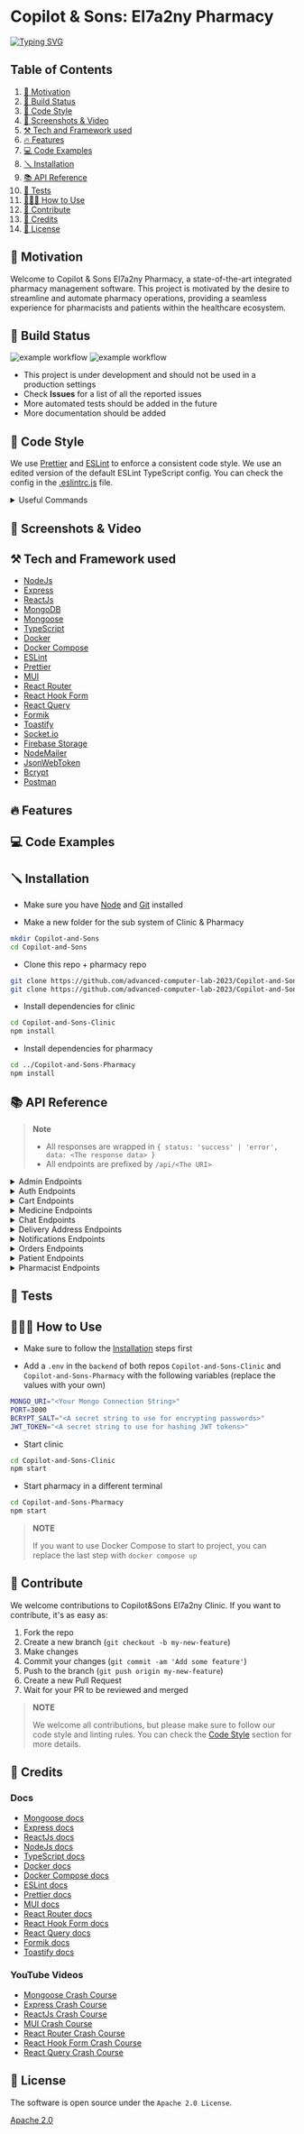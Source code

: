 # Copilot & Sons: El7a2ny Pharmacy

[![Typing SVG](https://readme-typing-svg.herokuapp.com?font=Fira+Code&size=40&pause=1000&color=F7187F&center=true&vCenter=true&random=false&width=1000&height=200&lines=Welcome+to+Copilot+%26+Sons%3A+El7a2ni!!+%F0%9F%98%B1)](https://git.io/typing-svg)

## Table of Contents

1. [🚀 Motivation](#-motivation)
2. [🧱 Build Status](#-build-status)
3. [🎨 Code Style](#-code-style)
4. [🎥 Screenshots & Video](#-screenshots--video)
5. [⚒️ Tech and Framework used](#-tech-and-framework-used)
6. [🔥 Features](#-features)
7. [💻 Code Examples](#-code-examples)
8. [🪛 Installation](#-installation)
9. [📚 API Reference](#-api-reference)
10. [🧪 Tests](#-tests)
11. [🧑🏻‍🏫 How to Use](#-how-to-use)
12. [🤝 Contribute](#-contribute)
13. [🫡 Credits](#-credits)
14. [📜 License](#-license)

## 🚀 Motivation

Welcome to Copilot & Sons El7a2ny Pharmacy, a state-of-the-art integrated pharmacy management software. This project is motivated by the desire to streamline and automate pharmacy operations, providing a seamless experience for pharmacists and patients within the healthcare ecosystem.

## 🧱 Build Status

![example workflow](https://github.com/Advanced-Computer-Lab-2023/Copilot-and-Sons-Pharmacy/actions/workflows/compile.yml/badge.svg)
![example workflow](https://github.com/Advanced-Computer-Lab-2023/Copilot-and-Sons-Pharmacy/actions/workflows/lint.yml/badge.svg)

- This project is under development and should not be used in a production settings
- Check **Issues** for a list of all the reported issues
- More automated tests should be added in the future
- More documentation should be added

## 🎨 Code Style

We use [Prettier](https://prettier.io/) and [ESLint](https://eslint.org/) to enforce a consistent code style. We use an edited version of the default ESLint TypeScript config. You can check the config in the [.eslintrc.js](.eslintrc.js) file.

<details>
<summary>Useful Commands</summary>

### Useful Commands

- Check formatting using Prettier

```bash
npm run format
```

- And then fix formatting using Prettier

```bash
npm run format:fix
```

- Check linting using ESLint

```bash
npm run lint
```

- And then fix linting using ESLint

```bash
npm run lint:fix
```

- Check compilation of all subpackages using TypeScript

```bash
npm run compile:all
```

</details>

## 🎥 Screenshots & Video

## ⚒️ Tech and Framework used

- [NodeJs](https://nodejs.org/en/)
- [Express](https://expressjs.com/)
- [ReactJs](https://reactjs.org/)
- [MongoDB](https://www.mongodb.com/)
- [Mongoose](https://mongoosejs.com/)
- [TypeScript](https://www.typescriptlang.org/)
- [Docker](https://www.docker.com/)
- [Docker Compose](https://docs.docker.com/compose/)
- [ESLint](https://eslint.org/)
- [Prettier](https://prettier.io/)
- [MUI](https://mui.com/)
- [React Router](https://reactrouter.com/)
- [React Hook Form](https://react-hook-form.com/)
- [React Query](https://react-query.tanstack.com/)
- [Formik](https://formik.org/)
- [Toastify](https://fkhadra.github.io/react-toastify/introduction)
- [Socket.io](https://socket.io/)
- [Firebase Storage](https://firebase.google.com/docs/storage)
- [NodeMailer](https://nodemailer.com/about/)
- [JsonWebToken](https://jwt.io/)
- [Bcrypt](https://www.npmjs.com/package/bcrypt)
- [Postman](https://www.postman.com/)

## 🔥 Features

## 💻 Code Examples

## 🪛 Installation

- Make sure you have [Node](https://nodejs.org/en) and [Git](https://git-scm.com/) installed

- Make a new folder for the sub system of Clinic & Pharmacy

```bash
mkdir Copilot-and-Sons
cd Copilot-and-Sons
```

- Clone this repo + pharmacy repo

```bash
git clone https://github.com/advanced-computer-lab-2023/Copilot-and-Sons-Clinic
git clone https://github.com/advanced-computer-lab-2023/Copilot-and-Sons-Pharmacy
```

- Install dependencies for clinic

```bash
cd Copilot-and-Sons-Clinic
npm install
```

- Install dependencies for pharmacy

```bash
cd ../Copilot-and-Sons-Pharmacy
npm install
```

## 📚 API Reference

> **Note**
>
> - All responses are wrapped in `{ status: 'success' | 'error', data: <The response data> }`
> - All endpoints are prefixed by `/api/<The URI>`

<details>
<summary>Admin Endpoints</summary>

- `POST /admin/add-admin` - Add a new admin
  - **Request Body**
    ```
    {
        username: string
        password: string
        email: string
    }
    ```
  - **Response Body**:
    ```
    user: {
        username: string
        password: string
        email: string
    }
    ```
- `DELETE /admin/removeUser` - Delete a user by username
  - **Request Body**
    ```
        {
            data: {
                username: string
            }
        }
    ```
  - **Response Body**: N/A
- `GET /admin/getPendingPharmacists` - Get pending pharmacists
  - **Request Body**: N/A
  - **Response Body**:
    ```
    {
        user: {
            username: string
            password: string
            type: UserType
        },
        name: string,
        email: string,
        dateOfBirth: Date,
        hourlyRate: number,
        affilation: string,
        status: 'Accepted' | 'Pending' | 'Rejected',
        educationalBackground: {
            major: string,
            university: string,
            graduationYear: number,
            degree: 'Associate degree' | "Bachelor's degree" | Master's degree", |'Doctoral degree',,
        },
        documents: [string],
        walletMoney: number,
    }
    ```
- `GET admin/getAcceptedPharmacists` - Get accepted pharmacists
  - **Request Body**: N/A
  - **Response Body**:
    ```
    {
        user: {
            username: string
            password: string
            type: UserType
        },
        name: string,
        email: string,
        dateOfBirth: Date,
        hourlyRate: number,
        affilation: string,
        status: 'Accepted' | 'Pending' | 'Rejected',
        educationalBackground: {
            major: string,
            university: string,
            graduationYear: number,
            degree: 'Associate degree' | "Bachelor's degree" | Master's degree", |'Doctoral degree',,
        },
        documents: [string],
        walletMoney: number,
    }
    ```

</details>

<details>
<summary>Auth Endpoints</summary>

- `POST /patient/register` - Register patient

  - **Request Body**
    ```
    {
        username: string
        name: string
        email: string
        password: string
        dateOfBirth: string | null
        gender: string
        mobileNumber: string
        emergencyContact: {
            fullName: string
            mobileNumber: string
            relation: string
        }
    }
    ```
  - **Response Body**:
    ```
    {
        token: string // The jwt token
    }
    ```

- `POST /auth/login` - Authenticate a user and retrieve an access token.

  - **Request Body:**

  ```json
  {
    "username": "string",
    "password": "string"
  }
  ```

  - **Response Body:**

  ```json
  {
    "token": "string"
  }
  ```

- `GET /auth/me` - Retrieve information about the currently authenticated user.

- **Response Body:**

  ```json
  {
    "id": "string",
    "username": "string",
    "name": "string",
    "email": "string",
    "dateOfBirth": "string",
    "gender": "string",
    "mobileNumber": "string",
    "emergencyContact": {
      "fullName": "string",
      "mobileNumber": "string"
    }
  }
  ```

- `POST /patient/requestOtp` - Request to send OTP for forgetting password

  - **Request Body:**

  ```
  {
      email: string
  }
  ```

  - **Response Body:**: N/A

- `POST /patient/verifyOtp` - Verify OTP for forgetting password

  - **Request Body:**

  ```
  {
      email: string,
      otp: string,
  }
  ```

  - **Response Body:**: N/A

- `POST /patient/updatePassword` - Update patient password after forgetting password

      - **Request Body:**
      ```
      {
          email: string,
          newPassword: string
      }
      ```

      - **Response Body:**: N/A

  </details>

<details>
<summary>Cart Endpoints</summary>

- `POST /cart/add` - Add item to shopping cart

  - **Request Body**
    ```
    { medicineId: string, quantity: string }
    ```
  - **Response Body**:
    ```
    {
        items: [
            {
                medicine: {
                    name: string,
                    price: string,
                    description: string,
                    quantity: number,
                    Image: string,
                    activeIngredients: [string],
                    medicinalUse: [string],
                    sales: number,
                    requiresPrescription: boolean,
                    status: string,
                    discountedPrice: number
                },
                quantity:  number,
                byPrescription: boolean
            }
        ]
    }
    ```

- `GET /cart/view` - View cart items for current user

  - **Request Body**: N/A
  - **Response Body**:
    ```
    {
        items: [
            {
                medicine: {
                    name: string,
                    price: string,
                    description: string,
                    quantity: number,
                    Image: string,
                    activeIngredients: [string],
                    medicinalUse: [string],
                    sales: number,
                    requiresPrescription: boolean,
                    status: string,
                    discountedPrice: number
                },
                quantity:  number,
                byPrescription: boolean
            }
        ]
    }
    ```

- `DELETE /cart/remove` - Delete item from the cart

  - **Request Body**:
    ```
    { medicineId: string }
    ```
  - **Response Body**:
    ```
    {
        items: [
            {
                medicine: {
                    name: string,
                    price: string,
                    description: string,
                    quantity: number,
                    Image: string,
                    activeIngredients: [string],
                    medicinalUse: [string],
                    sales: number,
                    requiresPrescription: boolean,
                    status: string,
                    discountedPrice: number
                },
                quantity:  number,
                byPrescription: boolean
            }
        ]
    }
    ```

- `PUT /cart/change-quantity` - Change quantity of item in cart

  - **Request Body**:
    ```
    { medicineId: string, quantity: number }
    ```
  - **Response Body**:
    ```
    {
        items: [
            {
                medicine: {
                    name: string,
                    price: string,
                    description: string,
                    quantity: number,
                    Image: string,
                    activeIngredients: [string],
                    medicinalUse: [string],
                    sales: number,
                    requiresPrescription: boolean,
                    status: string,
                    discountedPrice: number
                },
                quantity:  number,
                byPrescription: boolean
            }
        ]
    }
    ```

- `POST /cart/clear` - Clear cart items
  - **Request Body**: N/A
  - **Response Body**:
  `     {
      items: [
          {
              medicine: {
                  name: string,
                  price: string,
                  description: string,
                  quantity: number,
                  Image: string,
                  activeIngredients: [string],
                  medicinalUse: [string],
                  sales: number,
                  requiresPrescription: boolean,
                  status: string,
                  discountedPrice: number
              },
              quantity:  number,
              byPrescription: boolean
          }
      ]
  }
  `
  </details>

<details>
<summary>Medicine Endpoints</summary>

- `GET /medicine` - Get all medicines

  - **Request Body**: N/A
  - **Response Body**:
    ```
    [
      {
          name: string,
          price: string,
          description: string,
          quantity: number,
          Image: string,
          activeIngredients: [string],
          medicinalUse: [string],
          sales: number,
          requiresPrescription: boolean,
          status: string,
          discountedPrice: number
      }
    ]
    ```

- `GET /medicine/unarchivedMedicines` - Get all unarchived medicines

  - **Request Body**: N/A
  - **Response Body**:
    ```
    [
      {
          name: string,
          price: string,
          description: string,
          quantity: number,
          Image: string,
          activeIngredients: [string],
          medicinalUse: [string],
          sales: number,
          requiresPrescription: boolean,
          status: string,
          discountedPrice: number
      }
    ]
    ```

- `PATCH /medicine/archiveMedicine/:name` - Archive a medice by name

  - **Request Body**: N/A
  - **Response Body**: N/A

- `PATCH /medicine/unarchiveMedicine/:name` - Unarchive a medice by name
  - **Request Body**: N/A
  - **Response Body**: N/A
- `GET /medicine/viewAlternatives/:id` - Get all alternatives of a medicine by id
  - **Request Body**: N/A
  - **Response Body**:
    ```
    [
      {
          name: string,
          price: string,
          description: string,
          quantity: number,
          Image: string,
          activeIngredients: [string],
          medicinalUse: [string],
          sales: number,
          requiresPrescription: boolean,
          status: string,
          discountedPrice: number
      }
    ]
    ```
- `GET /medicine/quantity-sales/:id` - Get quantity & sales of a medicine
  - **Request Body**: N/A
  - **Response Body**:
    ```
    {
        name: string,
        quantity: number,
        sales: number,
    }
    ```
- `GET /medicine/salesReportByMonth?month={month}` - Get sales of a medicine by month
  - **Request Body**: N/A
  - **Response Body**:
    ```
    {
        name: string,
        sales: number,
    }
    ```
- `GET /medicine/salesReportByMonth?date={date}` - Get sales of a medicine by date
  - **Request Body**: N/A
  - **Response Body**:
    ```
    {
        name: string,
        sales: number,
    }
    ```
- `POST /medicine/addMedicine` - Add a new medicine

  - **Request Body**:

  ```
  {
    name: string,
    price: number,
    description: string,
    quantity: number,
    Image: File,
    mainActiveIngredient: string,
    activeIngredients: string,
    medicinalUse: string,
    sales: number,
    needPrescription: boolean,
  }
  ```

  - **Response Body**:
    ```
    {
        name: string,
        price: string,
        description: string,
        quantity: number,
        Image: string,
        activeIngredients: [string],
        medicinalUse: [string],
        sales: number,
        requiresPrescription: boolean,
        status: string,
    }
    ```

- `GET /admin/getMedicineByName/:name` - Get a medicine by its name

  - **Request Body**: N/A
  - **Response Body**:
    ```
    [
      {
          name: string,
          price: string,
          description: string,
          quantity: number,
          Image: string,
          activeIngredients: [string],
          medicinalUse: [string],
          sales: number,
          requiresPrescription: boolean,
          status: string,
          discountedPrice: number
      }
    ]
    ```

- `GET /admin/getMedicineByName/:name` - Get a medicine by its name

  - **Request Body**: N/A
  - **Response Body**:
    ```
    [
      {
          name: string,
          price: string,
          description: string,
          quantity: number,
          Image: string,
          activeIngredients: [string],
          medicinalUse: [string],
          sales: number,
          requiresPrescription: boolean,
          status: string,
          discountedPrice: number
      }
    ]
    ```

- `GET /medicine/allMedicinalUses` - Get all use cases

  - **Request Body**: N/A
  - **Response Body**: `[string]`

- `GET /medicine/filterByMedicinalUse/:name` - Get all medicine for a usecase
  - **Request Body**: N/A
  - **Response Body**:
    ```
    [
      {
          name: string,
          price: string,
          description: string,
          quantity: number,
          Image: string,
          activeIngredients: [string],
          medicinalUse: [string],
          sales: number,
          requiresPrescription: boolean,
          status: string,
          discountedPrice: number
      }
    ]
    ```
- `PUT /medicine/wallet/:totalMoney` - Update patient wallet
  - **Request Body**: N/A
  - **Response Body**: `number` -> The new wallet amount
  </details>

<details>
<summary>Chat Endpoints</summary>

- `POST '/chats/get-all' - Get all chats for a user
  - **Request Body**:
  ```
  {
      'username': string // Could be username of a patient, doctor, or admin
  }
  ```
  - **Response Body**
  ```
  {
      'id': string
      'users': Array<{
          'id': string
          'username': string
          'name': string
          'email': string
          'type': UserType
      }>
      'createdAt': string
      'lastMessage': string
      'hasUnreadMessages': boolean
  }
  ```
- `POST /chats/create-or-get` - Creates a new chat or gets one if it already exists between the users
  - **Request Body**
    ```
    {
        'initiator': string
        'receiver': string
    }
    ```
  - **Reponse Body**: `string` -> ID of the created chat
- `POST /chats/get-by-id` - Gets a chat by its id

  - **Request Body**
    ```
    {
        'chatId': string
        'readerUsername': string
    }
    ```
  - **Reponse Body**
    ```
    {
        'id': string
        users: Array<{
            'id': string
            'username': string
            'name': string
            'email': string
            'type': UserType
        }>
        'messages': Array<{
            'id': string
            'sender': string
            'senderType': UserType
            'senderDetails': {
                'name': string
                'email': string
            }
            'content': string
            'createdAt': string
        }>
        'createdAt': string
        'lastMessage': string
        'hasUnreadMessages': boolean
    }
    ```

- `POST /chats/send-message` - Sends a message

  - **Request Body**
    ```
    {
        'chatId': string
        'senderUsername': string
        'content': string
    }
    ```
  - **Reponse Body**: N/A

- `POST '/chats/mark-as-read'` - Marks a chat as being read
  - **Request Body**
    ```
    {
        'chatId': string
        'username': string
    }
    ```
  - **Reponse Body**: N/A

</details>

<details>
<summary>Delivery Address Endpoints</summary>

- `GET '/patients/:username/delivery-addresses' - Get all delivery addresses of a user by username
  - **Request Body**: N/A
  - **Response Body**
  ```
  [
    {
        _id: string
        address: string
        city: string
        country: string
    }
  ]
  ```
- `POST /patients/:username/delivery-addresses` - Create a new delivery address for a user
  - **Request Body**
    ```
    {
        address: string,
        city: string,
        country: string,
    }
    ```
  - **Reponse Body**:
    ```
    [
        {
            _id: string
            address: string
            city: string
            country: string
        }
    ]
    ```
- `DELETE /patients/:patientUsername/delivery-addresses/:deliveryAddressId` - Delete delivery address by id and username of patient

  - **Request Body**: N/A
  - **Reponse Body**: N/A

- `PUT /patients/:patientUsername/delivery-addresses/:deliveryAddressId` - Update delivery address
  - **Request Body**
    ```
    {
        address: string,
        city: string,
        country: string,
    }
    ```
  - **Reponse Body**:
  ```
  [
      {
          _id: string
          address: string
          city: string
          country: string
      }
  ]
  ```
  </details>

<details>
<summary>Notifications Endpoints</summary>

- `POST /notifications/all'` - Get all notifications for a user

  - **Request Body**:
    ```
    {
        'username': string,
    }
    ```
  - **Reponse Body**:
    ```
    {
        notifications: [
            {
                _id: string
                title: string
                description?: string
            }
        ]
    }
    ```

- `DELETE /notifications'` - Delete a notification
  - **Request Body**:
  ```
  {
    username: string,
    notificationId: string,
  }
  ```
  - **Reponse Body**: N/A  


</details>

<details>
<summary>Orders Endpoints</summary>

- `POST /order/addOrder'` - Add an order

  - **Request Body**:
    ```
    {
      patientID: string,
      total: number,
      date: string,
      address: string,
      paymentMethod: 'wallet' | 'cash' | 'credit-card'
    }
    ```
  - **Reponse Body**:

    ```
    {
      patientID: string,
      total: number,
      date: Date,
      status: 'pending' | 'delivered' | 'cancelled'
      cartID: string,
      paymentMethod: string,

      address: {
        address: string,
        city: string,
        country: string,
      },
    }
    ```

- `GET /order/orders'` - Get all orders of current patient

  - **Request Body**: N/A
  - **Reponse Body**:

    ```
    [
      {
        patientID: string,
        total: number,
        date: Date,
        status: 'pending' | 'delivered' | 'cancelled'
        cartID: string,
        paymentMethod: string,

        address: {
          address: string,
          city: string,
          country: string,
        },
      }
    ]
    ```

- `GET /order/viewOrder/${id}` - Get details about order by id

  - **Request Body**: N/A
  - **Reponse Body**:

    ```
    {
      patientID: string,
      total: number,
      date: Date,
      status: 'pending' | 'delivered' | 'cancelled'
      cartID: string,
      paymentMethod: string,

      address: {
        address: string,
        city: string,
        country: string,
      },
    }
    ```

- `GET /order/cancelOrder/:id` - Cancel order by id
  - **Request Body**: N/A
  - **Reponse Body**: N/A

</details>

<details>
<summary>Patient Endpoints</summary>

- `GET /patient/viewAllPatients'` - View all patients
  - **Request Body**: N/A
  - **Reponse Body**:
    ```
    {
      user: string,
      name: string,
      email: string,
      mobileNumber: string,
      dateOfBirth: Date,
      gender: 'Male' | 'Female',
      emergencyContact: {
        fullName: string,
        mobileNumber: string,
        relation: string,
      },
      orders: [string],
      cart: string,
      deliveryAddresses: [
        {
          address: string,
          city: string,
          country: string,
        },
      ],
      walletMoney: number,
      familyMembers: [string],
      documents: [string],
      healthPackage: string,
      healthPackageRenewalDate: Date,
      notes: [string],
      healthRecords: [string],
      healthPackageHistory: [
        {
          healthPackage: string,
          date: Date,
        },
      ]
    }
    ```
- `POST /patient/requestOtp'` - Request OTP to reset password
  - **Request Body**:
    ```
      {email: string}
    ```
  - **Reponse Body**: N/A
- `GET /admin/patientInfo/:id` - Get info about patient by id

  - **Request Body**: N/A
  - **Reponse Body**:
    ```
    {
      user: string,
      name: string,
      email: string,
      mobileNumber: string,
      dateOfBirth: Date,
      gender: 'Male' | 'Female',
      emergencyContact: {
        fullName: string,
        mobileNumber: string,
        relation: string,
      },
      orders: [string],
      cart: string,
      deliveryAddresses: [
        {
          address: string,
          city: string,
          country: string,
        },
      ],
      walletMoney: number,
      familyMembers: [string],
      documents: [string],
      healthPackage: string,
      healthPackageRenewalDate: Date,
      notes: [string],
      healthRecords: [string],
      healthPackageHistory: [
        {
          healthPackage: string,
          date: Date,
        },
      ]
    }
    ```

- `POST /cart/addPrescriptiontoCart` - Add prescription to cart
  - **Request Body**:
    ```
    { prescriptionId: string }
    ```
  - **Reponse Body**: N/A

</details>

<details>
<summary>Pharmacist Endpoints</summary>

- `GET /pharmacist/acceptPharmacistRequest/:id` - Accept a pharmacist request by id

  - **Request Body**: N/A
  - **Reponse Body**: N/A

- `GET /pharmacist/rejectPharmacistRequest/:id` - Reject a pharmacist request by id
  - **Request Body**: N/A
  - **Reponse Body**: N/A
- `GET /pharmacist/getPharmacist/:username` - Get a pharmacist by username

  - **Request Body**: N/A
  - **Reponse Body**:

  ```
    {
        user: {
            username: string
            password: string
            type: UserType
        },
        name: string,
        email: string,
        dateOfBirth: Date,
        hourlyRate: number,
        affilation: string,
        status: 'Accepted' | 'Pending' | 'Rejected',
        educationalBackground: {
            major: string,
            university: string,
            graduationYear: number,
            degree: 'Associate degree' | "Bachelor's degree" | Master's degree", |'Doctoral degree',,
        },
        documents: [string],
        walletMoney: number,
    }
  ```

- `POST /pharmacist/addPharmacist` - Request to register as a pharmacist

  - **Request Body**:

  ```
    {
      'name': string,
      'email': string,
      'username': string,
      'password': string,
      'dateOfBirth': Date,
      'hourlyRate': number,
      'affilation': string,
      'educationalBackground': {
        'major': string,
        'university': string,
        'graduationYear': string,
        'degree': string,
      }
      'status': string',
      'documents': File[],
    }
  ```

  - **Reponse Body**:

  ```
    {token: string} // The jwt token
  ```

- `PATCH /pharmacist/depositSalary/:id` - Deposit a salary to the pharmacist by id
  - **Request Body**: N/A
  - **Reponse Body**: N/A
  </details>

## 🧪 Tests

## 🧑🏻‍🏫 How to Use

- Make sure to follow the [Installation](#-installation) steps first

- Add a `.env` in the `backend` of both repos `Copilot-and-Sons-Clinic` and `Copilot-and-Sons-Pharmacy` with the following variables (replace the values with your own)

```bash
MONGO_URI="<Your Mongo Connection String>"
PORT=3000
BCRYPT_SALT="<A secret string to use for encrypting passwords>"
JWT_TOKEN="<A secret string to use for hashing JWT tokens>"
```

- Start clinic

```bash
cd Copilot-and-Sons-Clinic
npm start
```

- Start pharmacy in a different terminal

```bash
cd Copilot-and-Sons-Pharmacy
npm start
```

> **NOTE**
>
> If you want to use Docker Compose to start to project, you can replace the last step with `docker compose up`

## 🤝 Contribute

We welcome contributions to Copilot&Sons El7a2ny Clinic. If you want to contribute, it's as easy as:

1. Fork the repo
2. Create a new branch (`git checkout -b my-new-feature`)
3. Make changes
4. Commit your changes (`git commit -am 'Add some feature'`)
5. Push to the branch (`git push origin my-new-feature`)
6. Create a new Pull Request
7. Wait for your PR to be reviewed and merged

> **NOTE**
>
> We welcome all contributions, but please make sure to follow our code style and linting rules. You can check the [Code Style](#-code-style) section for more details.

## 🫡 Credits

### Docs

- [Mongoose docs](https://mongoosejs.com/docs/)
- [Express docs](https://expressjs.com/en/4x/api.html)
- [ReactJs docs](https://reactjs.org/docs/getting-started.html)
- [NodeJs docs](https://nodejs.org/en/docs/)
- [TypeScript docs](https://www.typescriptlang.org/docs/)
- [Docker docs](https://docs.docker.com/)
- [Docker Compose docs](https://docs.docker.com/compose/)
- [ESLint docs](https://eslint.org/docs/user-guide/getting-started)
- [Prettier docs](https://prettier.io/docs/en/index.html)
- [MUI docs](https://mui.com/getting-started/usage/)
- [React Router docs](https://reactrouter.com/en/6.21.0)
- [React Hook Form docs](https://react-hook-form.com/get-started)
- [React Query docs](https://react-query.tanstack.com/overview)
- [Formik docs](https://formik.org/docs/overview)
- [Toastify docs](https://fkhadra.github.io/react-toastify/introduction)

### YouTube Videos

- [Mongoose Crash Course](https://www.youtube.com/watch?v=DZBGEVgL2eE)
- [Express Crash Course](https://www.youtube.com/watch?v=SccSCuHhOw0)
- [ReactJs Crash Course](https://www.youtube.com/watch?v=w7ejDZ8SWv8)
- [MUI Crash Course](https://www.youtube.com/watch?v=vyJU9efvUtQ)
- [React Router Crash Course](https://www.youtube.com/watch?v=Law7wfdg_ls)
- [React Hook Form Crash Course](https://www.youtube.com/watch?v=-mFXqOaqgZk)
- [React Query Crash Course](https://www.youtube.com/watch?v=seU46c6Jz7E)

## 📜 License

The software is open source under the `Apache 2.0 License`.

[Apache 2.0](https://www.apache.org/licenses/LICENSE-2.0)
